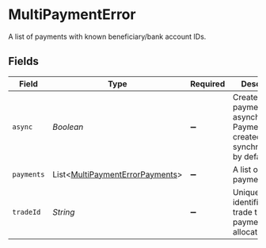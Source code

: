 # MultiPaymentError

A list of payments with known beneficiary/bank account IDs.


## Fields

| Field                                                                                | Type                                                                                 | Required                                                                             | Description                                                                          |
| ------------------------------------------------------------------------------------ | ------------------------------------------------------------------------------------ | ------------------------------------------------------------------------------------ | ------------------------------------------------------------------------------------ |
| `async`                                                                              | *Boolean*                                                                            | :heavy_minus_sign:                                                                   | Create the payment(s) asynchronously. Payments are created synchronously by default. |
| `payments`                                                                           | List<[MultiPaymentErrorPayments](../../models/shared/MultiPaymentErrorPayments.md)>  | :heavy_minus_sign:                                                                   | A list of payments                                                                   |
| `tradeId`                                                                            | *String*                                                                             | :heavy_minus_sign:                                                                   | Unique identifier of the trade the payment is allocated to                           |